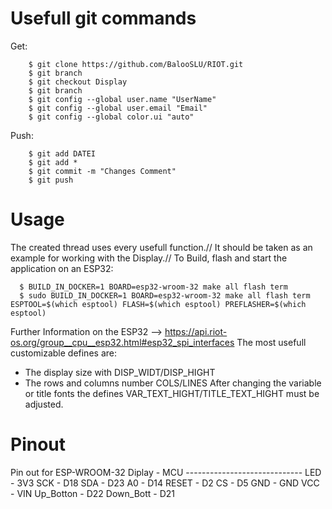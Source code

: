 Usefull git commands
================
Get:
```
    $ git clone https://github.com/BalooSLU/RIOT.git
    $ git branch
    $ git checkout Display
    $ git branch
    $ git config --global user.name "UserName"
    $ git config --global user.email "Email"
    $ git config --global color.ui "auto"
```
Push:
```
    $ git add DATEI
    $ git add *
    $ git commit -m "Changes Comment"
    $ git push
```
Usage
=====
The created thread uses every usefull function.//
It should be taken as an example for working with the Display.//
To Build, flash and start the application on an ESP32:
```
  $ BUILD_IN_DOCKER=1 BOARD=esp32-wroom-32 make all flash term
  $ sudo BUILD_IN_DOCKER=1 BOARD=esp32-wroom-32 make all flash term ESPTOOL=$(which esptool) FLASH=$(which esptool) PREFLASHER=$(which esptool)
```
Further Information on the ESP32 --> https://api.riot-os.org/group__cpu__esp32.html#esp32_spi_interfaces
The most usefull customizable defines are:
- The display size with DISP_WIDT/DISP_HIGHT
- The rows and columns number COLS/LINES
After changing the variable or title fonts the defines VAR_TEXT_HIGHT/TITLE_TEXT_HIGHT must be adjusted.

Pinout
======
Pin out for ESP-WROOM-32
          			Diplay  	-	MCU
				-----------------------------
				LED	      	-	3V3
			  	SCK	      	-	D18
			  	SDA	      	-	D23
			  	A0	      	-	D14
			  	RESET	    	-	D2
			  	CS	      	-	D5
			  	GND	      	-	GND
			  	VCC	      	-	VIN
        			Up_Botton   	- 	D22
        			Down_Bott   	-	D21
		
